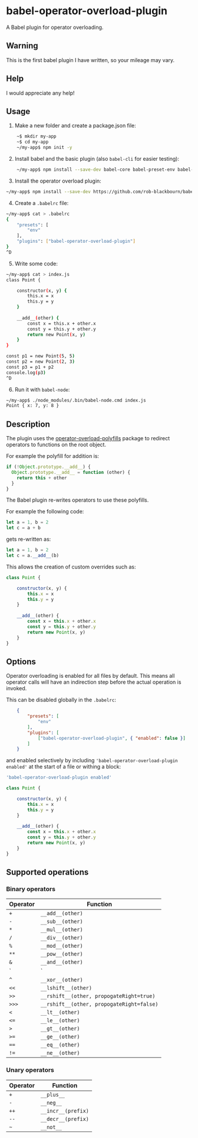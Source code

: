# babel-operator-overload-plugin

A Babel plugin for operator overloading.

## Warning

This is the first babel plugin I have written, so your mileage may vary.

## Help

I would appreciate any help!

## Usage

1. Make a new folder and create a package.json file:
```bash
    ~$ mkdir my-app
    ~$ cd my-app
    ~/my-app$ npm init -y
```
2. Install babel and the basic plugin (also `babel-cli` for easier testing):
```bash
    ~/my-app$ npm install --save-dev babel-core babel-preset-env babel-cli
```
3. Install the operator overload plugin:
```bash
~/my-app$ npm install --save-dev https://github.com/rob-blackbourn/babel-operator-overload-plugin.git
```
4. Create a `.babelrc` file:
```bash
~/my-app$ cat > .babelrc
{
    "presets": [
        "env"
    ],
    "plugins": ["babel-operator-overload-plugin"]
}
^D
```
5. Write some code:
```bash
~/my-app$ cat > index.js
class Point {

    constructor(x, y) {
        this.x = x
        this.y = y
    }
    
    __add__(other) {
        const x = this.x + other.x
        const y = this.y + other.y
        return new Point(x, y)
    }
}

const p1 = new Point(5, 5)
const p2 = new Point(2, 3)
const p3 = p1 + p2
console.log(p3)
^D
```
6. Run it with `babel-node`:
```bash
~/my-app$ ./node_modules/.bin/babel-node.cmd index.js
Point { x: 7, y: 8 }
```

## Description

The plugin uses the [operator-overload-polyfills](https://github.com/rob-blackbourn/operator-overload-polyfills) package to redirect operators to functions on the root object.

For example the polyfill for addition is:
```javascript
if (!Object.prototype.__add__) {
  Object.prototype.__add__ = function (other) {
    return this + other
  }
}
```

The Babel plugin re-writes operators to use these polyfills.

For example the following code:
```javascript
let a = 1, b = 2
let c = a + b
```
gets re-written as:
```javascript
let a = 1, b = 2
let c = a.__add__(b)
```

This allows the creation of custom overrides such as:
```javascript
class Point {

    constructor(x, y) {
        this.x = x
        this.y = y
    }
    
    __add__(other) {
        const x = this.x + other.x
        const y = this.y + other.y
        return new Point(x, y)
    }
}
```

## Options

Operator overloading is enabled for all files by default. This means all operator calls will have an indirection step before the actual operation is invoked.

This can be disabled globally in the `.babelrc`:
```json
    {
        "presets": [
            "env"
        ],
        "plugins": [
            ["babel-operator-overload-plugin", { "enabled": false }]
        ]
    }
```
and enabled selectively by including `'babel-operator-overload-plugin enabled'` at the start of a file or withing a block:
```javascript
'babel-operator-overload-plugin enabled'

class Point {

    constructor(x, y) {
        this.x = x
        this.y = y
    }
    
    __add__(other) {
        const x = this.x + other.x
        const y = this.y + other.y
        return new Point(x, y)
    }
}
```

## Supported operations

### Binary operators

Operator|Function
--------|--------
`+`     | `__add__(other)`
`-`     | `__sub__(other)`
`*`     | `__mul__(other)`
`/`     | `__div__(other)`
`%`     | `__mod__(other)`
`**`    | `__pow__(other)`
`&`     | `__and__(other)`
`|`     | `__or__(other)`
`^`     | `__xor__(other)`
`<<`    | `__lshift__(other)`
`>>`    | `__rshift__(other, propogateRight=true)`
`>>>`   | `__rshift__(other, propogateRight=false)`
`<`     | `__lt__(other)`
`<=`    | `__le__(other)`
`>`     | `__gt__(other)`
`>=`    | `__ge__(other)`
`==`    | `__eq__(other)`
`!=`    | `__ne__(other)`

### Unary operators

Operator|Function
--------|--------
`+`     | `__plus__`
`-`     | `__neg__`
`++`    | `__incr__(prefix)`
`--`    | `__decr__(prefix)`
`~`     | `__not__`